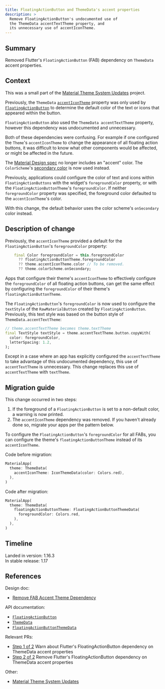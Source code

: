 ```yaml
---
title: FloatingActionButton and ThemeData's accent properties
description: >
  Remove FloatingActionButton's undocumented use of
  the ThemeData accentTextTheme property, and
  its unnecessary use of accentIconTheme.
---
```


## Summary

Removed Flutter's `FloatingActionButton` (FAB) dependency on
`ThemeData` accent properties.

## Context

This was a small part of the [Material Theme System Updates][] project.

Previously, the `ThemeData` [`accentIconTheme`] property was only
used by [`FloatingActionButton`][] to determine the default
color of the text or icons that appeared within the button.

`FloatingActionButton` also used the
`ThemeData accentTextTheme` property,
however this dependency was undocumented and unnecessary.

Both of these dependencies were confusing.
For example if one configured the `Theme`'s `accentIconTheme`
to change the appearance of all floating action buttons,
it was difficult to know what other components would be affected,
or might be affected in the future.

The [Material Design spec][] no longer includes an "accent" color.
The `ColorScheme`'s [secondary color][] is now used instead.

Previously, applications could configure the color of text and icons
within `FloatingActionButtons` with the widget's `foregroundColor`
property, or with the `FloatingActionButtonTheme`'s `foregroundColor`.
If neither `foregroundColor` property was specified, the foreground
color defaulted to the `accentIconTheme`'s color.

With this change, the default behavior uses the color scheme's
`onSecondary` color instead.

## Description of change

Previously, the `accentIconTheme` provided a default for the
`FloatingActionButton`'s `foregroundColor` property:

```dart
    final Color foregroundColor = this.foregroundColor
      ?? floatingActionButtonTheme.foregroundColor
      ?? theme.accentIconTheme.color // To be removed.
      ?? theme.colorScheme.onSecondary;
```

Apps that configure their theme's `accentIconTheme`
to effectively configure the `foregroundColor` of all
floating action buttons, can get the same effect by
configuring the `foregroundColor` of their theme's
`floatingActionButtonTheme`.

The `FloatingActionButton`'s `foregroundColor` is now used
to configure the `textStyle` of the `RawMaterialButton`
created by `FloatingActionButton`. Previously,
this text style was based on the button style of
`ThemeData.accentTextTheme`:

```dart
// theme.accentTextTheme becomes theme.textTheme
final TextStyle textStyle = theme.accentTextTheme.button.copyWith(
  color: foregroundColor,
  letterSpacing: 1.2,
);

```

Except in a case where an app has explicitly configured the
`accentTextTheme` to take advantage of this undocumented dependency,
this use of `accentTextTheme` is unnecessary.
This change replaces this use of `accentTextTheme` with `textTheme`.

## Migration guide

This change occurred in two steps:

1. If the foreground of a `FloatingActionButton` is set
   to a non-default color, a warning is now printed.
2. The `accentIconTheme` dependency was removed.
   If you haven't already done so, migrate your apps
   per the pattern below.

To configure the `FloatingActionButton`'s `foregroundColor`
for all FABs, you can configure the theme's
`floatingActionButtonTheme` instead of its `accentIconTheme`.

Code before migration:

```dart
MaterialApp(
  theme: ThemeData(
    accentIconTheme: IconThemeData(color: Colors.red),
  ),
)
```

Code after migration:

```dart
MaterialApp(
  theme: ThemeData(
    floatingActionButtonTheme: FloatingActionButtonThemeData(
      foregroundColor: Colors.red,
    ),
  ),
)
```

## Timeline

Landed in version: 1.16.3<br>
In stable release: 1.17

## References

Design doc:

* [Remove FAB Accent Theme Dependency][]

API documentation:

* [`FloatingActionButton`][]
* [`ThemeData`][]
* [`FloatingActionButtonThemeData`][]

Relevant PRs:

* [Step 1 of 2][] Warn about Flutter's
  FloatingActionButton dependency on ThemeData accent properties
* [Step 2 of 2][] Remove Flutter's FloatingActionButton dependency
  on ThemeData accent properties

Other:

* [Material Theme System Updates][]


[`accentIconTheme`]: {{site.api}}flutter/material/ThemeData/accentIconTheme.html
[`FloatingActionButton`]: {{site.api}}flutter/material/FloatingActionButton/foregroundColor.html
[`FloatingActionButtonThemeData`]: {{site.api}}flutter/material/FloatingActionButtonThemeData-class.html
[Material Design spec]: {{site.material}}styles/color
[Material Theme System Updates]: /go/material-theme-system-updates
[Remove FAB Accent Theme Dependency]: /go/remove-fab-accent-theme-dependency
[secondary color]: {{site.material}}styles/color/the-color-system/color-roles#904230ec-ae73-4f0f-8bff-4024a036ca66
[Step 1 of 2]: {{site.repo.flutter}}pull/48435
[Step 2 of 2]: {{site.repo.flutter}}pull/46923
[`ThemeData`]: {{site.api}}flutter/material/ThemeData/floatingActionButtonTheme.html
